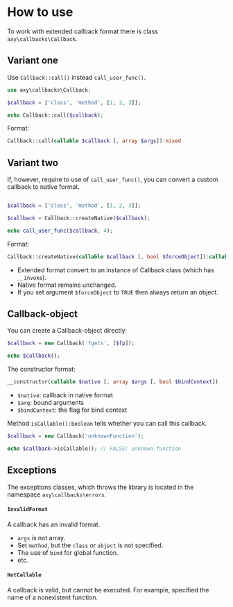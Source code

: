 # How to use

To work with extended callback format there is class `axy\callbacks\Callback`.

## Variant one

Use `Callback::call()` instead `call_user_func()`.

```php
use axy\callbacks\Callback;

$callback = ['class', 'method', [1, 2, 3]];

echo Callback::call($callback);
```

Format:

```php
Callback::call(callable $callback [, array $args]):mixed
```

## Variant two

If, however, require to use of `call_user_func()`, you can convert a custom callback to native format.

```php

$callback = ['class', 'method', [1, 2, 3]];

$callback = Callback::createNative($callback);

echo call_user_func($callback, 4);
```

Format:

```php
Callback::createNative(callable $callback [, bool $forceObject]):callable
```

* Extended format convert to an instance of Callback class (which has `__invoke`).
* Native format remains unchanged.
* If you set argument `$forceObject` to `TRUE` then always return an object.

## Callback-object

You can create a Callback-object directly:

```php
$callback = new Callback('fgets', [$fp]);

echo $callback();
```

The constructor format:

```php
__constructor(callable $native [, array $args [, bool $bindContext])
```

* `$native`: callback in native format
* `$arg`: bound arguments
* `$bindContext`: the flag for bind context

Method `isCallable():boolean` tells whether you can call this callback.

```php
$callback = new Callback('unknownFunction');

echo $callback->isCallable(); // FALSE: unknown function
```

## Exceptions

The exceptions classes, which throws the library is located in the namespace `axy\callbacks\errors`.

#### `InvalidFormat`

A callback has an invalid format.

* `args` is not array.
* Set `method`, but the `class` or `object` is not specified.
* The use of `bind` for global function.
* etc.

#### `NotCallable`

A callback is valid, but cannot be executed.
For example, specified the name of a nonexistent function.

